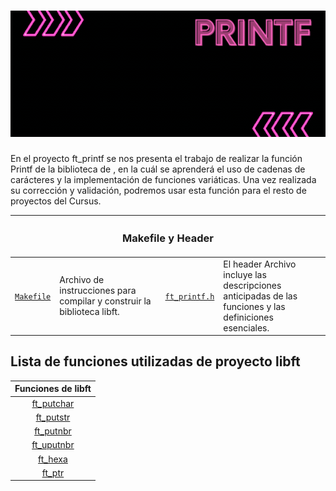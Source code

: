 <h1 align="center"><img src="BannerPrintf.gif" alt="Profile banner"/></h1>

En el proyecto ft_printf se nos presenta el trabajo de realizar la función Printf de la biblioteca de , en la cuál se aprenderá el uso de cadenas de carácteres y la implementación de funciones variáticas. 
Una vez realizada su corrección y validación, podremos usar esta función para el resto de proyectos del Cursus. 


<table>
    <thead>
        <tr>
            <th colspan="4" id="original-functions" margin="30"><h3>Makefile y Header</h3></th>
        </tr>
    </thead>
    <tbody>
        <tr>
            <td width="10%"><a href="./Makefile"><code>Makefile</code></a></td>
            <td width="40%">Archivo de instrucciones para compilar y construir la biblioteca libft.</td>
            <td width="10%"><a href="./ft_printf.h"><code>ft_printf.h</code></a></td>
            <td width="40%">El header Archivo incluye las descripciones anticipadas de las funciones y las definiciones esenciales.</td>
        </tr>
    </tbody>
</table>

## Lista de funciones utilizadas de proyecto libft

|      Funciones de libft     |
| :-----------------------------: 
| [ft_putchar](libft/ft_putchar_fd.c) |
| [ft_putstr](libft/ft_putstr_fd.c)   |
| [ft_putnbr](libft/ft_putnbr_fd.c)   |
| [ft_uputnbr](libft/ft_uputnbr.c)   |
| [ft_hexa](libft/ft_hexa.c)   |
| [ft_ptr](libft/ft_ptr.c)   |
